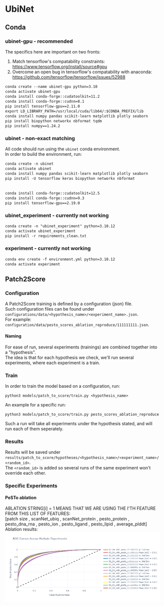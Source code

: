 # UbiNet

## Conda

### ubinet-gpu - recommended
The specifics here are important on two fronts:<br>
1. Match tensorflow's compatability constraints: https://www.tensorflow.org/install/source#gpu
2. Overcome an open bug in tensorflow's compatability with anaconda: https://github.com/tensorflow/tensorflow/issues/52988
```
conda create --name ubinet-gpu python=3.10
conda activate ubinet-gpu
conda install conda-forge::cudatoolkit=11.2
conda install conda-forge::cudnn=8.1
pip install tensorflow-gpu==2.11.0
export LD_LIBRARY_PATH=/usr/local/cuda/lib64/:$CONDA_PREFIX/lib
conda install numpy pandas scikit-learn matplotlib plotly seaborn
pip install biopython networkx nbformat tqdm
pip install numpy==1.24.2
```

### ubinet - non-exact matching
All code should run using the ```ubinet``` conda environment. <br>
In order to build the environment, run:
```
conda create -n ubinet
conda activate ubinet
conda install numpy pandas scikit-learn matplotlib plotly seaborn
pip install -U tensorflow keras biopython networkx nbformat


conda install conda-forge::cudatoolkit=12.5
conda install conda-forge::cudnn=9.3
pip install tensorflow-gpu==2.19.0
```

### ubinet_experiment - currently not working
```
conda create -n "ubinet_experiment" python=3.10.12
conda activate ubinet_experiment
pip install -r requirements_clean.txt
```

### experiment - currently not working
```
conda env create -f environment.yml python=3.10.12
conda activate experiment
```

## Patch2Score
### Configuration
A Patch2Score training is defined by a configuration (json) file. <br>
Such configuration files can be found under ```configurations/data/<hypothesis_name>/<experiment_name>.json```. <br>
For example: ```configuration/data/pesto_scores_ablation_reproduce/111111111.json```. <br>

#### Naming
For ease of run, several experiments (trainings) are combined together into a "hypothesis". <br>
The idea is that for each hypothesis we check, we'll run several experiments, where each experiment is a train.

### Train
In order to train the model based on a configuration, run:
```  
python3 models/patch_to_score/train.py <hypothesis_name>
```
An example for a specific run:
```
python3 models/patch_to_score/train.py pesto_scores_ablation_reproduce
```
Such a run will take all experiments under the hypothesis stated, and will run each of them seperately.

### Results
Results will be saved under ```results/patch_to_score/hypotheses/<hypothesis_name>/<experiment_name>/<random_id>```.<br>
The ```<random_id>``` is added so several runs of the same experiment won't override each other.

### Specific Experiments
#### PeSTo ablation
ABLATION STRING[i] = 1 MEANS THAT WE ARE USING THE I'TH FEATURE FROM THIS LIST OF FEATURES:<br>
[patch size , scanNet_ubiq , scanNet_protein , pesto_protein , pesto_dna_rna , pesto_ion , pesto_ligand , pesto_lipid , average_plddt]<br>
Ablation results:
![PeSTo ablation ROCs](./assets/plots/pesto_ablation.png)
